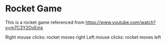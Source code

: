 # Rocket Game
This is a rocket game referenced from https://www.youtube.com/watch?v=m7C3Y2OvEms

Right mouse clicks: rocket moves right
Left mouse clicks: rocket moves left